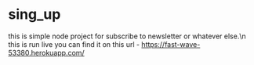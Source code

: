 # sing_up
this is simple node project for subscribe to newsletter or whatever else.\n
this is run live you can find it on this url - https://fast-wave-53380.herokuapp.com/
